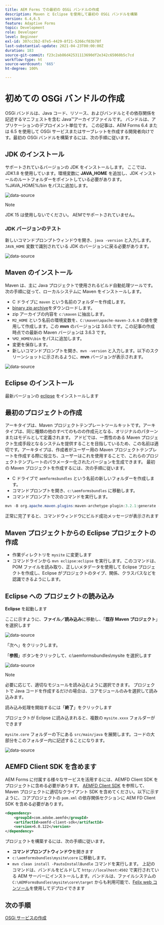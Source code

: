 ```yaml
---
title: AEM Forms での最初の OSGi バンドルの作成
description: Maven と Eclipse を使用して最初の OSGi バンドルを構築
version: 6.4,6.5
feature: Adaptive Forms
topic: Development
role: Developer
level: Beginner
exl-id: 307cc3b2-87e5-4429-8f21-5266cf03b78f
last-substantial-update: 2021-04-23T00:00:00Z
duration: 183
source-git-commit: f23c2ab86d42531113690df2e342c65060b5c7cd
workflow-type: ht
source-wordcount: '665'
ht-degree: 100%

---
```


# 初めての OSGi バンドルの作成

OSGi バンドルは、Java コード、リソース、およびバンドルとその依存関係を記述するマニフェストを含む Java™アーカイブファイルです。 バンドルは、アプリケーションのデプロイメント単位です。 この記事は、AEM Forms 6.4 または 6.5 を使用して OSGi サービスまたはサーブレットを作成する開発者向けです。最初の OSGi バンドルを構築するには、次の手順に従います。


## JDK のインストール

サポートされているバージョンの JDK をインストールします。 ここでは、JDK1.8 を使用しています。環境変数に **JAVA_HOME** を追加し、JDK インストールのルートフォルダーをポイントしている必要があります。
%JAVA_HOME%/bin をパスに追加します。

![data-source](assets/java-home.JPG)

>[!NOTE]
> JDK 15 は使用しないでください。 AEMでサポートされていません。

### JDK バージョンのテスト

新しいコマンドプロンプトウィンドウを開き、`java -version` と入力します。`JAVA_HOME` 変数で識別されている JDK のバージョンに戻る必要があります。

![data-source](assets/java-version.JPG)

## Maven のインストール

Maven は、主に Java プロジェクトで使用されるビルド自動処理ツールです。次の手順に従って、ローカルシステムに Maven をインストールします。

* C ドライブに `maven` という名前のフォルダーを作成します。
*  [binary zip archive](https://maven.apache.org/download.cgi)をダウンロードします。
* zip アーカイブの内容を `c:\maven` に抽出します。
* `M2_HOME` という名前の環境変数を、`C:\maven\apache-maven-3.6.0` の値を使用して作成します。この **mvn** のバージョンは 3.6.0.です。この記事の作成時点での最新の Maven バージョンは 3.6.3 です。
* `%M2_HOME%\bin` をパスに追加します。
* 変更を保存します。
* 新しいコマンドプロンプトを開き、`mvn -version` と入力します。以下のスクリーンショットに示されるように、**mvn** バージョンが表示されます。

![data-source](assets/mvn-version.JPG)


## Eclipse のインストール

最新バージョンの [eclipse](https://www.eclipse.org/downloads/) をインストールします

## 最初のプロジェクトの作成

アーキタイプは、Maven プロジェクトテンプレートツールキットです。アーキタイプは、同じ種類の他のすべてのものの作成元となる、オリジナルのパターンまたはモデルとして定義されます。 アドビでは、一貫性のある Maven プロジェクト生成手段となるシステムを提供することを目指しているため、この名前は適切です。アーキタイプは、作成者がユーザー用の Maven プロジェクトテンプレートを作成する際に役立ち、ユーザーはこれを使用することで、これらのプロジェクトテンプレートのパラメーター化されたバージョンを生成できます。
最初の Maven プロジェクトを作成するには、次の手順に従います。

* C ドライブで `aemformsbundles` という名前の新しいフォルダーを作成します。
* コマンドプロンプトを開き、`c:\aemformsbundles` に移動します。
* コマンドプロンプトで次のコマンドを実行します。

```java
mvn -B org.apache.maven.plugins:maven-archetype-plugin:3.2.1:generate -D archetypeGroupId=com.adobe.aem -D archetypeArtifactId=aem-project-archetype -D archetypeVersion=36 -D appTitle="My Site" -D appId="mysite" -D groupId="com.mysite" -D aemVersion=6.5.13
```

正常に完了すると、コマンドウィンドウにビルド成功メッセージが表示されます

## Maven プロジェクトからの Eclipse プロジェクトの作成

* 作業ディレクトリを `mysite` に変更します
* コマンドラインから `mvn eclipse:eclipse` を実行します。このコマンドは、POM ファイルを読み取り、正しいメタデータを使用して Eclipse プロジェクトを作成し、Eclipse がプロジェクトのタイプ、関係、クラスパスなどを認識できるようにします。

## Eclipse への プロジェクトの読み込み

**Eclipse** を起動します

ここに示すように、**ファイル／読み込み**&#x200B;に移動し、「**既存 Maven プロジェクト**」を選択します

![data-source](assets/import-mvn-project.JPG)

「次へ」をクリックします。

「**参照**」ボタンをクリックして、c:\aemformsbundles\mysite を選択します

![data-source](assets/mysite-eclipse-project.png)

>[!NOTE]
>必要に応じて、適切なモジュールを読み込むように選択できます。 プロジェクトで Java コードを作成するだけの場合は、コアモジュールのみを選択して読み込みます。

読み込み処理を開始するには「**終了**」をクリックします

プロジェクトが Eclipse に読み込まれると、複数の `mysite.xxxx` フォルダーができます

`mysite.core` フォルダーの下にある `src/main/java` を展開します。コードの大部分をこのフォルダー内に記述することになります。

![data-source](assets/mysite-core-project.png)

## AEMFD Client SDK を含めます

AEM Forms に付属する様々なサービスを活用するには、AEMFD Client SDK をプロジェクトに含める必要があります。 [AEMFD Client SDK](https://mvnrepository.com/artifact/com.adobe.aemfd/aemfd-client-sdk) を参照して、Maven プロジェクトに適切なクライアント SDK を含めてください。以下に示すように、コアプロジェクトの `pom.xml` の依存関係セクションに AEM FD Client SDK を含める必要があります。

```xml
<dependency>
    <groupId>com.adobe.aemfd</groupId>
    <artifactId>aemfd-client-sdk</artifactId>
    <version>6.0.122</version>
</dependency>
```

プロジェクトを構築するには、次の手順に従います。

* **コマンドプロンプトウィンドウ**&#x200B;を開きます
* `c:\aemformsbundles\mysite\core` に移動します。
* `mvn clean install -PautoInstallBundle` コマンドを実行します。 
上記のコマンドは、バンドルをビルドして `http://localhost:4502` で実行されている AEM サーバーにインストールします。バンドルは、ファイルシステムの
  `C:\AEMFormsBundles\mysite\core\target` からも利用可能で、[Felix web コンソール](http://localhost:4502/system/console/bundles)を使用してデプロイできます

## 次の手順

[OSGi サービスの作成](./create-osgi-service.md)

